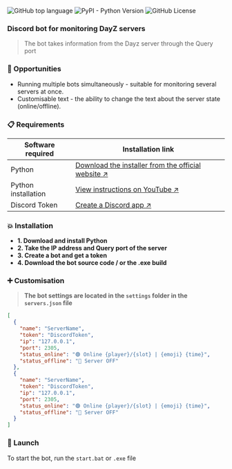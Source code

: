 ![GitHub top language](https://img.shields.io/github/languages/top/cyrax-dev/crxsnake) ![PyPI - Python Version](https://img.shields.io/badge/python-3.10%2B-blue) ![GitHub License](https://img.shields.io/github/license/cyrax-dev/crxsnake)

### Discord bot for monitoring DayZ servers
> The bot takes information from the Dayz server through the Query port

### 🚀 Opportunities
- Running multiple bots simultaneously - suitable for monitoring several servers at once.
- Customisable text - the ability to change the text about the server state (online/offline).

### 📋 Requirements
| Software required | Installation link |
| ------ | ------ |
| Python | [Download the installer from the official website ↗](https://www.python.org/ftp/python/3.12.7/python-3.12.7-amd64.exe)|
| Python installation | [View instructions on YouTube ↗](https://www.youtube.com/watch?v=Gt8PcB_RD04)|
| Discord Token | [Create a Discord app ↗](https://discord.com/developers/applications/)|

### 💥 Installation
- **1. Download and install Python**
- **2. Take the IP address and Query port of the server**
- **3. Create a bot and get a token**
- **4. Download the bot source code / or the .exe build**

### ➕  Customisation
> **The bot settings are located in the `settings` folder in the `servers.json` file**
```json
[
  {
    "name": "ServerName",
    "token": "DiscordToken",
    "ip": "127.0.0.1",
    "port": 2305,
    "status_online": "🟢 Online {player}/{slot} | {emoji} {time}",
    "status_offline": "🔴 Server OFF"
  },
  {
    "name": "ServerName",
    "token": "DiscordToken",
    "ip": "127.0.0.1",
    "port": 2305,
    "status_online": "🟢 Online {player}/{slot} | {emoji} {time}",
    "status_offline": "🔴 Server OFF"
  }
]
```

### 🎉 Launch
To start the bot, run the `start.bat` or `.exe` file
